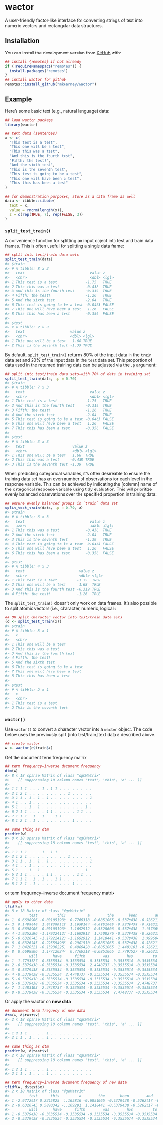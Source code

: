 
<!-- README.md is generated from README.Rmd. Please edit that file -->

# wactor

<!-- badges: start -->

<!-- badges: end -->

A user-friendly factor-like interface for converting strings of text
into numeric vectors and rectangular data
structures.

## Installation

<!-- You can install the released version of wactor from [CRAN](https://CRAN.R-project.org) with:

``` r
install.packages("wactor")
```
-->

You can install the development version from
[GitHub](https://github.com/mkearney/wactor) with:

``` r
## install {remotes} if not already
if (!requireNamespace("remotes")) {
  install.packages("remotes")
}
## install wactor for github
remotes::install_github("mkearney/wactor")
```

## Example

Here’s some basic text (e.g., natural language) data:

``` r
## load wactor package
library(wactor)

## text data (sentences)
x <- c(
  "This test is a test",
  "This one will be a test",
  "This this was a test",
  "And this is the fourth test",
  "Fifth: the test!",
  "And the sixth test",
  "This is the seventh test",
  "This test is going to be a test",
  "This one will have been a test",
  "This this has been a test"
)

## for demonstration purposes, store as a data frame as well
data <- tibble::tibble(
  text = x,
  value = rnorm(length(x)),
  z = c(rep(TRUE, 7), rep(FALSE, 3))
)
```

### `split_test_train()`

A convenience function for splitting an input object into test and train
data frames. This is often useful for splitting a single data frame:

``` r
## split into test/train data sets
split_test_train(data)
#> $train
#> # A tibble: 8 x 3
#>   text                              value z    
#>   <chr>                             <dbl> <lgl>
#> 1 This test is a test             -1.75   TRUE 
#> 2 This this was a test            -0.438  TRUE 
#> 3 And this is the fourth test     -0.319  TRUE 
#> 4 Fifth: the test!                -1.26   TRUE 
#> 5 And the sixth test              -2.04   TRUE 
#> 6 This test is going to be a test -0.0463 FALSE
#> 7 This one will have been a test   1.26   FALSE
#> 8 This this has been a test       -0.350  FALSE
#> 
#> $test
#> # A tibble: 2 x 3
#>   text                     value z    
#>   <chr>                    <dbl> <lgl>
#> 1 This one will be a test   1.68 TRUE 
#> 2 This is the seventh test -1.39 TRUE
```

By default, `split_test_train()` returns 80% of the input data in the
`train` data set and 20% of the input data in the `test` data set. This
proportion of data used in the returned training data can be adjusted
via the `.p` argument:

``` r
## split into test/train data sets–with 70% of data in training set
split_test_train(data, .p = 0.70)
#> $train
#> # A tibble: 7 x 3
#>   text                              value z    
#>   <chr>                             <dbl> <lgl>
#> 1 This test is a test             -1.75   TRUE 
#> 2 And this is the fourth test     -0.319  TRUE 
#> 3 Fifth: the test!                -1.26   TRUE 
#> 4 And the sixth test              -2.04   TRUE 
#> 5 This test is going to be a test -0.0463 FALSE
#> 6 This one will have been a test   1.26   FALSE
#> 7 This this has been a test       -0.350  FALSE
#> 
#> $test
#> # A tibble: 3 x 3
#>   text                      value z    
#>   <chr>                     <dbl> <lgl>
#> 1 This one will be a test   1.68  TRUE 
#> 2 This this was a test     -0.438 TRUE 
#> 3 This is the seventh test -1.39  TRUE
```

When predicting categorical variables, it’s often desireable to ensure
the training data set has an even number of observations for each level
in the response variable. This can be achieved by indicating the
\[column\] name of the categorical response variable using tidy
evaluation. This will prioritize evenly balanced observations over the
specified proportion in training data:

``` r
## ensure evenly balanced groups in `train` data set
split_test_train(data, .p = 0.70, z)
#> $train
#> # A tibble: 6 x 3
#>   text                              value z    
#>   <chr>                             <dbl> <lgl>
#> 1 This this was a test            -0.438  TRUE 
#> 2 And the sixth test              -2.04   TRUE 
#> 3 This is the seventh test        -1.39   TRUE 
#> 4 This test is going to be a test -0.0463 FALSE
#> 5 This one will have been a test   1.26   FALSE
#> 6 This this has been a test       -0.350  FALSE
#> 
#> $test
#> # A tibble: 4 x 3
#>   text                         value z    
#>   <chr>                        <dbl> <lgl>
#> 1 This test is a test         -1.75  TRUE 
#> 2 This one will be a test      1.68  TRUE 
#> 3 And this is the fourth test -0.319 TRUE 
#> 4 Fifth: the test!            -1.26  TRUE
```

The `split_test_train()` doesn’t only work on data frames. It’s also
possible to split atomic vectors (i.e., character, numeric, logical):

``` r
## OR split character vector into test/train data sets
(d <- split_test_train(x))
#> $train
#> # A tibble: 8 x 1
#>   x                              
#>   <chr>                          
#> 1 This one will be a test        
#> 2 This this was a test           
#> 3 And this is the fourth test    
#> 4 Fifth: the test!               
#> 5 And the sixth test             
#> 6 This test is going to be a test
#> 7 This one will have been a test 
#> 8 This this has been a test      
#> 
#> $test
#> # A tibble: 2 x 1
#>   x                       
#>   <chr>                   
#> 1 This test is a test     
#> 2 This is the seventh test
```

### `wactor()`

Use `wactor()` to convert a character vector into a `wactor` object. The
code below uses the previously split \[into test/train\] text data `d`
described above.

``` r
## create wactor
w <- wactor(d$train$x)
```

Get the document term frequency matrix

``` r
## term frequency–inverse document frequency
dtm(w)
#> 8 x 18 sparse Matrix of class "dgCMatrix"
#>    [[ suppressing 18 column names 'test', 'this', 'a' ... ]]
#>                                      
#> 1 1 1 1 . . . 1 . 1 1 . . . . . . . .
#> 2 1 2 1 . . . . . . . . . 1 . . . . .
#> 3 1 1 . 1 . 1 . 1 . . . . . . . . . 1
#> 4 1 . . 1 . . . . . . . 1 . . . . . .
#> 5 1 . . 1 . 1 . . . . . . . . . . 1 .
#> 6 2 1 1 . . . . 1 1 . . . . . 1 1 . .
#> 7 1 1 1 . 1 . 1 . . 1 1 . . . . . . .
#> 8 1 2 1 . 1 . . . . . . . . 1 . . . .

## same thing as dtm
predict(w)
#> 8 x 18 sparse Matrix of class "dgCMatrix"
#>    [[ suppressing 18 column names 'test', 'this', 'a' ... ]]
#>                                      
#> 1 1 1 1 . . . 1 . 1 1 . . . . . . . .
#> 2 1 2 1 . . . . . . . . . 1 . . . . .
#> 3 1 1 . 1 . 1 . 1 . . . . . . . . . 1
#> 4 1 . . 1 . . . . . . . 1 . . . . . .
#> 5 1 . . 1 . 1 . . . . . . . . . . 1 .
#> 6 2 1 1 . . . . 1 1 . . . . . 1 1 . .
#> 7 1 1 1 . 1 . 1 . . 1 1 . . . . . . .
#> 8 1 2 1 . 1 . . . . . . . . 1 . . . .
```

or term frequency–inverse document frequency matrix

``` r
## apply to other data
tfidf(w)
#> 8 x 18 Matrix of class "dgeMatrix"
#>         test         this          a        the       been        and        one         is         be
#> 1  0.6698906 -0.001051939  0.7766318 -0.6851065 -0.5379438 -0.5262117  1.7793527 -0.5328606  1.9030735
#> 2  0.1488646  1.648389118  1.1658164 -0.6851065 -0.5379438 -0.5262117 -0.5379438 -0.5328606 -0.5328606
#> 3  0.6698906 -0.001051939 -1.1692912  0.5328606 -0.5379438  1.1576657 -0.5379438  1.9030735 -0.5328606
#> 4 -1.9352396 -1.179224123 -1.1692912  1.7508276 -0.5379438 -0.5262117 -0.5379438 -0.5328606 -0.5328606
#> 5 -0.6326745 -1.179224123 -1.1692912  1.1418441 -0.5379438  1.9996044 -0.5379438 -0.5328606 -0.5328606
#> 6 -0.6326745 -0.295594985  0.2901510 -0.6851065 -0.5379438 -0.5262117 -0.5379438  1.2940900  1.2940900
#> 7  1.0420521 -0.169362251  0.4986428 -0.6851065  1.4483103 -0.5262117  1.4483103 -0.5328606 -0.5328606
#> 8  0.6698906  1.177120244  0.7766318 -0.6851065  1.7793527 -0.5262117 -0.5379438 -0.5328606 -0.5328606
#>         will       have      fifth        was        has         to      going      sixth     fourth
#> 1  1.7793527 -0.3535534 -0.3535534 -0.3535534 -0.3535534 -0.3535534 -0.3535534 -0.3535534 -0.3535534
#> 2 -0.5379438 -0.3535534 -0.3535534  2.4748737 -0.3535534 -0.3535534 -0.3535534 -0.3535534 -0.3535534
#> 3 -0.5379438 -0.3535534 -0.3535534 -0.3535534 -0.3535534 -0.3535534 -0.3535534 -0.3535534  2.4748737
#> 4 -0.5379438 -0.3535534  2.4748737 -0.3535534 -0.3535534 -0.3535534 -0.3535534 -0.3535534 -0.3535534
#> 5 -0.5379438 -0.3535534 -0.3535534 -0.3535534 -0.3535534 -0.3535534 -0.3535534  2.4748737 -0.3535534
#> 6 -0.5379438 -0.3535534 -0.3535534 -0.3535534 -0.3535534  2.4748737  2.4748737 -0.3535534 -0.3535534
#> 7  1.4483103  2.4748737 -0.3535534 -0.3535534 -0.3535534 -0.3535534 -0.3535534 -0.3535534 -0.3535534
#> 8 -0.5379438 -0.3535534 -0.3535534 -0.3535534  2.4748737 -0.3535534 -0.3535534 -0.3535534 -0.3535534
```

Or apply the wactor on **new data**

``` r
## document term frequecy of new data
dtm(w, d$test$x)
#> 2 x 18 sparse Matrix of class "dgCMatrix"
#>    [[ suppressing 18 column names 'test', 'this', 'a' ... ]]
#>                                      
#> 1 2 1 1 . . . . 1 . . . . . . . . . .
#> 2 1 1 . 1 . . . 1 . . . . . . . . . .

## same thing as dtm
predict(w, d$test$x)
#> 2 x 18 sparse Matrix of class "dgCMatrix"
#>    [[ suppressing 18 column names 'test', 'this', 'a' ... ]]
#>                                      
#> 1 2 1 1 . . . . 1 . . . . . . . . . .
#> 2 1 1 . 1 . . . 1 . . . . . . . . . .

## term frequency–inverse document frequency of new data
tfidf(w, d$test$x)
#> 2 x 18 Matrix of class "dgeMatrix"
#>         test      this         a        the       been        and        one       is         be
#> 1 -2.9772917 0.2345825  1.165816 -0.6851065 -0.5379438 -0.5262117 -0.5379438 2.390260 -0.5328606
#> 2 -0.6326745 0.5880342 -1.169291  1.1418441 -0.5379438 -0.5262117 -0.5379438 3.121041 -0.5328606
#>         will       have      fifth        was        has         to      going      sixth     fourth
#> 1 -0.5379438 -0.3535534 -0.3535534 -0.3535534 -0.3535534 -0.3535534 -0.3535534 -0.3535534 -0.3535534
#> 2 -0.5379438 -0.3535534 -0.3535534 -0.3535534 -0.3535534 -0.3535534 -0.3535534 -0.3535534 -0.3535534
```
